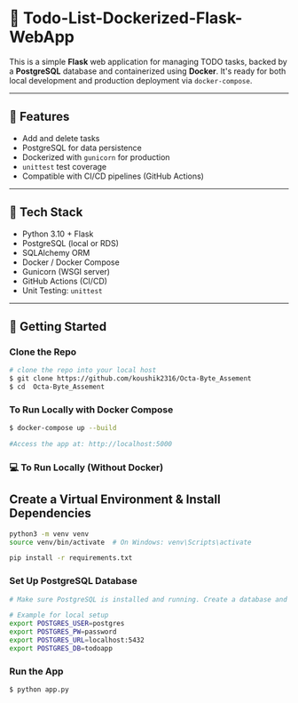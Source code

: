 # 📝 Todo-List-Dockerized-Flask-WebApp

This is a simple **Flask** web application for managing TODO tasks, backed by a **PostgreSQL** database and containerized using **Docker**. It's ready for both local development and production deployment via `docker-compose`.

---

## 🚀 Features

- Add and delete tasks
- PostgreSQL for data persistence
- Dockerized with `gunicorn` for production
- `unittest` test coverage
- Compatible with CI/CD pipelines (GitHub Actions)

---

## 🧰 Tech Stack

- Python 3.10 + Flask
- PostgreSQL (local or RDS)
- SQLAlchemy ORM
- Docker / Docker Compose
- Gunicorn (WSGI server)
- GitHub Actions (CI/CD)
- Unit Testing: `unittest`
---

## 🚀 Getting Started

### Clone the Repo
```bash
# clone the repo into your local host
$ git clone https://github.com/koushik2316/Octa-Byte_Assement
$ cd  Octa-Byte_Assement
```
### To Run Locally with Docker Compose 
```bash
$ docker-compose up --build

#Access the app at: http://localhost:5000
```

### 💻 To Run Locally (Without Docker)
  ## Create a Virtual Environment & Install Dependencies
``` bash
python3 -m venv venv
source venv/bin/activate  # On Windows: venv\Scripts\activate

pip install -r requirements.txt
```
### Set Up PostgreSQL Database
```bash
# Make sure PostgreSQL is installed and running. Create a database and set environment variables:

# Example for local setup
export POSTGRES_USER=postgres
export POSTGRES_PW=password
export POSTGRES_URL=localhost:5432
export POSTGRES_DB=todoapp
```
### Run the App
```bash
$ python app.py